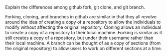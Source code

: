 Explain the differences among github fork, git clone, and git branch.

Forking, cloning, and branches in github are similar in that they all revolve around the idea of creating a copy of a repository to allow the individuals to modify without affecting the original repository. Cloning allows an individual to create a copy of a repository to their local machine. Forking is similar as it still creates a copy of a repository, but under their username rather than their local machine. A branch can be thought of as a copy of sections (from the original repository) to allow users to work on different sections at a time.
